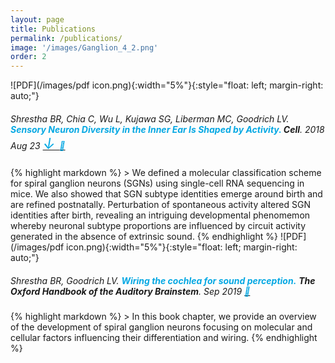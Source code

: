 ```yaml
---
layout: page
title: Publications
permalink: /publications/
image: '/images/Ganglion_4_2.png'
order: 2
---
```


<!-- basic -->
<!-- ##### Shrestha BR, Chia C, Wu L, Kujawa SG, Liberman MC, Goodrich LV. <font color="#05a8e3"> <b>Sensory Neuron Diversity in the Inner Ear Is Shaped by Activity. </b> </font>  <i> <b><a href = "https://www.cell.com/cell/fulltext/S0092-8674(18)30901-2?_returnURL=https%3A%2F%2Flinkinghub.elsevier.com%2Fretrieve%2Fpii%2FS0092867418309012%3Fshowall%3Dtrue"> Cell </a> </b></i>. 2018 Aug 23;174(5):1229-1246.e17. PMID: 30078709; PMCID: PMC6150604.

<center>
  <img src="/images/ShresthaEtAl2018_2.jpg"
    width="90%">
</center>

<br/>

In this study, we investigated the molecular heterogeneity of spiral ganglion neurons (SGNs), the primary sensory neurons of the auditory system, using single cell RNA-sequencing in mice. We discovered 3 major subtypes of Type I SGNs and showed that their identities emerge around birth and are refined over postnatal stages in an activity-dependent manner. Perturbation of spontaneous activity alters SGN identities, revealing a fascinating mode of regulating neuronal subtype proportions during development.

Read previews and reviews about this discovery here:

##### Shrestha BR, Goodrich LV. <font color="#05a8e3"><b> Wiring the cochlea for sound perception.</b> </font><u> <i> <a href= "https://www.oxfordhandbooks.com/view/10.1093/oxfordhb/9780190849061.001.0001/oxfordhb-9780190849061-e-1">  The Oxford Handbook of the Auditory Brainstem</a> </i></u>. Sep 2019
In this book chapter, we provide an overview of the development of spiral ganglion neurons focusing on molecular and cellular factors influencing

<br/><br/> -->

![PDF](/images/pdf icon.png){:width="5%"}{:style="float: left; margin-right: auto;"}   

<h5 style="font-weight: normal">
Shrestha BR, Chia C, Wu L, Kujawa SG, Liberman MC, Goodrich LV. <font color="#05a8e3"> <b>Sensory Neuron Diversity in the Inner Ear Is Shaped by Activity. </b> </font>  <i> <b>Cell</b></i>. 2018 Aug 23 <a href="https://www.cell.com/action/showPdf?pii=S0092-8674%2818%2930901-2"> <font color="#05a8e3" size=5>      ↓ </font> </a> <a href="https://www.cell.com/cell/fulltext/S0092-8674(18)30901-2?_returnURL=https%3A%2F%2Flinkinghub.elsevier.com%2Fretrieve%2Fpii%2FS0092867418309012%3Fshowall%3Dtrue"> <font color="#05a8e3">        🔗 </font> </a> 
</h5> 
{% highlight markdown %}
> We defined a molecular classification scheme for spiral ganglion neurons (SGNs) using single-cell RNA sequencing in mice. We also showed that SGN subtype identities emerge around birth and are refined postnatally. Perturbation of spontaneous activity altered SGN identities after birth, revealing an intriguing developmental phenomemon whereby neuronal subtype proportions are influenced by circuit activity generated in the absence of extrinsic sound.  
{% endhighlight %}
<!--![PDF](/images/pdf icon.png){:width="3.5%"}{:style="float: left; margin-right: lem;"} 
![Web](/images/web icon.png){:width="5%"}{:style="float: left; margin-right: auto;" :target="www.google.com"} 
![Plumetrix](/images/plumetrix.png){:width="6%"}{:style="float: left; margin-right: auto;"}
-->
![PDF](/images/pdf icon.png){:width="5%"}{:style="float: left; margin-right: auto;"}   

<h5 style="font-weight: normal">
Shrestha BR, Goodrich LV. <font color="#05a8e3"><b> Wiring the cochlea for sound perception.</b> </font> <b> <i> The Oxford Handbook of the Auditory Brainstem</i></b>. Sep 2019 <a href="https://www.oxfordhandbooks.com/view/10.1093/oxfordhb/9780190849061.001.0001/oxfordhb-9780190849061-e-1"> <font color="#05a8e3">        🔗 </font> </a>
</h5>
{% highlight markdown %}
> In this book chapter, we provide an overview of the development of spiral ganglion neurons focusing on molecular and cellular factors influencing their differentiation and wiring.
{% endhighlight %}
<!-- no pictures, no description -->
<!-- <br/><br/>

Shrestha BR, Chia C, Wu L, Kujawa SG, Liberman MC, Goodrich LV. <font color="#05a8e3"> <b>Sensory Neuron Diversity in the Inner Ear Is Shaped by Activity. </b> </font>  <i> <b><a href = "https://www.cell.com/cell/fulltext/S0092-8674(18)30901-2?_returnURL=https%3A%2F%2Flinkinghub.elsevier.com%2Fretrieve%2Fpii%2FS0092867418309012%3Fshowall%3Dtrue"> Cell </a> </b></i>. 2018 Aug 23;174(5):1229-1246.e17. PMID: 30078709; PMCID: PMC6150604.

Shrestha BR, Goodrich LV. <font color="#05a8e3"><b> Wiring the cochlea for sound perception.</b> </font><u> <i> <a href= "https://www.oxfordhandbooks.com/view/10.1093/oxfordhb/9780190849061.001.0001/oxfordhb-9780190849061-e-1">  The Oxford Handbook of the Auditory Brainstem</a> </i></u>. Sep 2019 -->

<hr>
